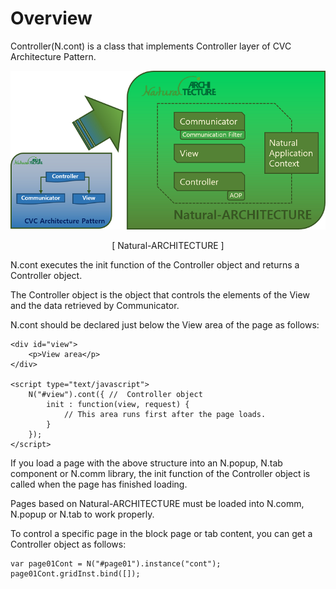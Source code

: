 Overview
===

Controller(N.cont) is a class that implements Controller layer of ​​CVC Architecture Pattern.

![](images/intr/pic4.png)
<center>[ Natural-ARCHITECTURE ]</center>

N.cont executes the init function of the Controller object and returns a Controller object.
<p class="alert">The Controller object is the object that controls the elements of the View and the data retrieved by Communicator.</p>

N.cont should be declared just below the View area of ​​the page as follows:

```
<div id="view">
	<p>View area</p>
</div>

<script type="text/javascript">
	N("#view").cont({ //  Controller object
		init : function(view, request) {
			// This area runs first after the page loads.
		}
	});
</script>
```

If you load a page with the above structure into an N.popup, N.tab component or N.comm library, the init function of the Controller object is called when the page has finished loading.
<p class="alert">Pages based on Natural-ARCHITECTURE must be loaded into N.comm, N.popup or N.tab to work properly.</p>

To control a specific page in the block page or tab content, you can get a Controller object as follows:

```
var page01Cont = N("#page01").instance("cont");
page01Cont.gridInst.bind([]);
```